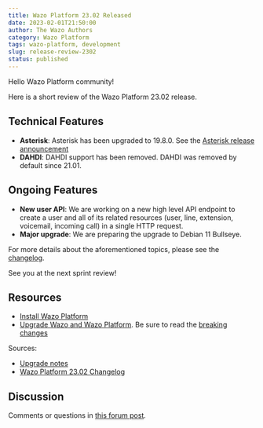 ```yaml
---
title: Wazo Platform 23.02 Released
date: 2023-02-01T21:50:00
author: The Wazo Authors
category: Wazo Platform
tags: wazo-platform, development
slug: release-review-2302
status: published
---
```


Hello Wazo Platform community!

Here is a short review of the Wazo Platform 23.02 release.

## Technical Features
- **Asterisk**: Asterisk has been upgraded to 19.8.0. See the [Asterisk release announcement](https://www.asterisk.org/asterisk-news/asterisk-19-8-0-now-available/)
- **DAHDI**: DAHDI support has been removed. DAHDI was removed by default since 21.01.

## Ongoing Features
- **New user API**: We are working on a new high level API endpoint to create a user and all of its related resources (user, line, extension, voicemail, incoming call) in a single HTTP request.
- **Major upgrade**: We are preparing the upgrade to Debian 11 Bullseye.

For more details about the aforementioned topics, please see the [changelog](https://wazo-dev.atlassian.net/issues/?jql=project%3DWAZO%20AND%20fixVersion%3D23.02).

See you at the next sprint review!

## Resources

- [Install Wazo Platform](/use-cases)
- [Upgrade Wazo and Wazo Platform](/uc-doc/upgrade/). Be sure to read the
  [breaking changes](/uc-doc/upgrade/upgrade_notes#23-02)

Sources:

- [Upgrade notes](/uc-doc/upgrade/upgrade_notes#23-02)
- [Wazo Platform 23.02 Changelog](https://wazo-dev.atlassian.net/issues/?jql=project%3DWAZO%20AND%20fixVersion%3D23.02)

## Discussion

Comments or questions in
[this forum post](https://wazo-platform.discourse.group/t/blog-wazo-platform-23-02-released).
